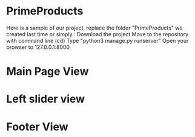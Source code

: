# PrimeProducts 
Here is a sample of our project, replace the folder "PrimeProducts" we created last time or simply :
  Download the project
  Move to the repository with command line (cd)
  Type "python3 manage.py runserver"
  Open your browser to 127.0.0.1:8000
# Main Page View 

# Left slider view 

# Footer View

